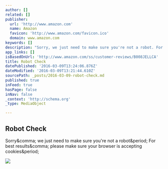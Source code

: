```yaml
---
author: []
related: []
publisher:
  url: 'http://www.amazon.com'
  name: Amazon
  favicon: 'http://www.amazon.com/favicon.ico'
  domain: www.amazon.com
keywords: []
description: "Sorry, we just need to make sure you're not a robot. For best results, please make sure your browser is accepting cookies."
app_links: []
isBasedOnUrl: 'http://www.amazon.com/ss/customer-reviews/B008JELLCA'
title: Robot Check
datePublished: '2016-03-09T13:24:06.876Z'
dateModified: '2016-03-09T13:21:44.610Z'
sourcePath: _posts/2016-03-09-robot-check.md
published: true
inFeed: true
hasPage: false
inNav: false
_context: 'http://schema.org'
_type: MediaObject

---
```

<article style=""><h1>Robot Check</h1><p>Sorry&amp;comma; we just need to make sure you're not a robot&amp;period; For best results&amp;comma; please make sure your browser is accepting cookies&amp;period;</p><img src="http://ecx.images-amazon.com/captcha/twhhswbk/Captcha_avqjkcxgiq.jpg" /></article>